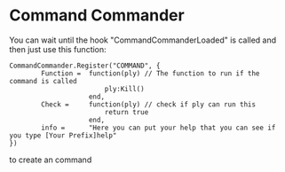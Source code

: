 # Command Commander

You can wait until the hook "CommandCommanderLoaded" is called and then just use this function:


```
CommandCommander.Register("COMMAND", {
		Function = 	function(ply) // The function to run if the command is called
						ply:Kill()
					end,
		Check = 	function(ply) // check if ply can run this 
						return true
					end,
		info = 		"Here you can put your help that you can see if you type [Your Prefix]help"
})
```

to create an command